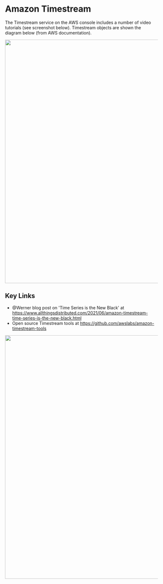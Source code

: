 # Amazon Timestream

The Timestream service on the AWS console includes a number of video tutorials (see screenshot below). Timestream objects are shown the diagram below (from AWS documentation).  

<img src="https://github.com/lynnlangit/Hello-AWS-Data-Services/blob/master/images/timestream-objects.png" width=800>

## Key Links
- @Werner blog post on 'Time Series is the New Black' at https://www.allthingsdistributed.com/2021/06/amazon-timestream-time-series-is-the-new-black.html
- Open source Timestream tools at https://github.com/awslabs/amazon-timestream-tools

<img src="https://github.com/lynnlangit/Hello-AWS-Data-Services/blob/master/images/timestream-tutorials.png" width=800>
